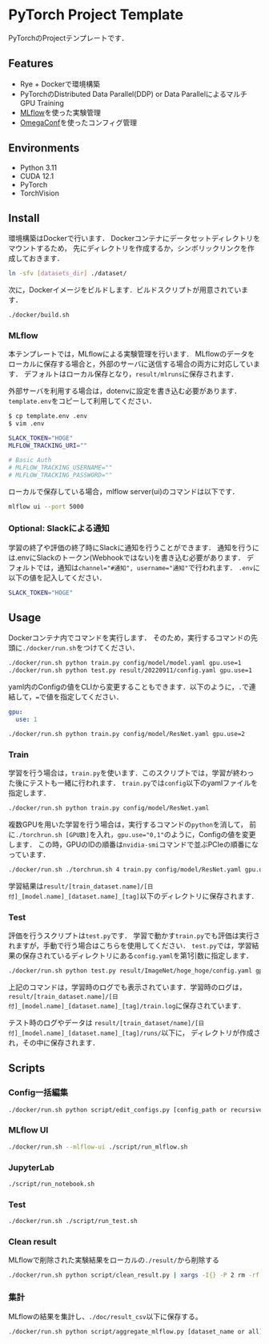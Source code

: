 # PyTorch Project Template

PyTorchのProjectテンプレートです．

## Features

- Rye + Dockerで環境構築
- PyTorchのDistributed Data Parallel(DDP) or Data ParallelによるマルチGPU Training
- [MLflow](https://mlflow.org)を使った実験管理
- [OmegaConf](https://github.com/omry/omegaconf)を使ったコンフィグ管理

## Environments

- Python 3.11
- CUDA 12.1
- PyTorch
- TorchVision

## Install

環境構築はDockerで行います．
Dockerコンテナにデータセットディレクトリをマウントするため，
先にディレクトリを作成するか，シンボリックリンクを作成しておきます．

```bash
ln -sfv [datasets_dir] ./dataset/
```

次に，Dockerイメージをビルドします．ビルドスクリプトが用意されています．

```bash
./docker/build.sh
```

### MLflow

本テンプレートでは，MLflowによる実験管理を行います．
MLflowのデータをローカルに保存する場合と，外部のサーバに送信する場合の両方に対応しています．
デフォルトはローカル保存となり，`result/mlruns`に保存されます．

外部サーバを利用する場合は，dotenvに設定を書き込む必要があります．
`template.env`をコピーして利用してください．

```bash
$ cp template.env .env
$ vim .env

SLACK_TOKEN="HOGE"
MLFLOW_TRACKING_URI=""

# Basic Auth
# MLFLOW_TRACKING_USERNAME=""
# MLFLOW_TRACKING_PASSWORD=""
```

ローカルで保存している場合，mlflow server(ui)のコマンドは以下です．

```bash
mlflow ui --port 5000
```

### Optional: Slackによる通知

学習の終了や評価の終了時にSlackに通知を行うことができます．
通知を行うには.envにSlackのトークン(Webhookではない)を書き込む必要があります．
デフォルトでは，通知は`channel="#通知", username="通知"`で行われます．
`.env`に以下の値を記入してください．

```bash
SLACK_TOKEN="HOGE"
```

## Usage

Dockerコンテナ内でコマンドを実行します．
そのため，実行するコマンドの先頭に`./docker/run.sh`をつけてください．

```bash
./docker/run.sh python train.py config/model/model.yaml gpu.use=1
./docker/run.sh python test.py result/20220911/config.yaml gpu.use=1
```

yaml内のConfigの値をCLIから変更することもできます．以下のように，`.`で連結して，`=`で値を指定してください．

```yaml
gpu:
  use: 1
```

```bash
./docker/run.sh python train.py config/model/ResNet.yaml gpu.use=2
```

### Train

学習を行う場合は，`train.py`を使います．このスクリプトでは，学習が終わった後にテストも一緒に行われます．
`train.py`では`config`以下のyamlファイルを指定します．

```bash
./docker/run.sh python train.py config/model/ResNet.yaml
```

複数GPUを用いた学習を行う場合は，実行するコマンドの`python`を消して，
前に`./torchrun.sh [GPU数]`を入れ，`gpu.use="0,1"`のように，Configの値を変更します．
この時，GPUのIDの順番は`nvidia-smi`コマンドで並ぶPCIeの順番になっています．

```bash
./docker/run.sh ./torchrun.sh 4 train.py config/model/ResNet.yaml gpu.use="0,1,2,3"
```

学習結果は`result/[train_dataset.name]/[日付]_[model.name]_[dataset.name]_[tag]`以下のディレクトリに保存されます．

### Test

評価を行うスクリプトは`test.py`です．
学習で動かす`train.py`でも評価は実行されますが，手動で行う場合はこちらを使用してください．
`test.py`では，学習結果の保存されているディレクトリにある`config.yaml`を第1引数に指定します．

```bash
./docker/run.sh python test.py result/ImageNet/hoge_hoge/config.yaml gpu.use=7
```

上記のコマンドは，学習時のログでも表示されています．学習時のログは，
`result/[train_dataset.name]/[日付]_[model.name]_[dataset.name]_[tag]/train.log`に保存されています．

テスト時のログやデータは
`result/[train_dataset/name]/[日付]_[model.name]_[dataset.name]_[tag]/runs/`以下に，
ディレクトリが作成され，その中に保存されます．

## Scripts

### Config一括編集

```bash
./docker/run.sh python script/edit_configs.py [config_path or recursive directory] "params.hoge=aa,params.fuga=bb"
```

### MLflow UI

```bash
./docker/run.sh --mlflow-ui ./script/run_mlflow.sh
```

### JupyterLab

```bash
./script/run_notebook.sh
```

### Test

```bash
./docker/run.sh ./script/run_test.sh
```

### Clean result

MLflowで削除された実験結果をローカルの`./result/`から削除する

```bash
./docker/run.sh python script/clean_result.py | xargs -I{} -P 2 rm -rf {}
```

### 集計

MLflowの結果を集計し、`./doc/result_csv`以下に保存する。

```bash
./docker/run.sh python script/aggregate_mlflow.py [dataset_name or all]
```
